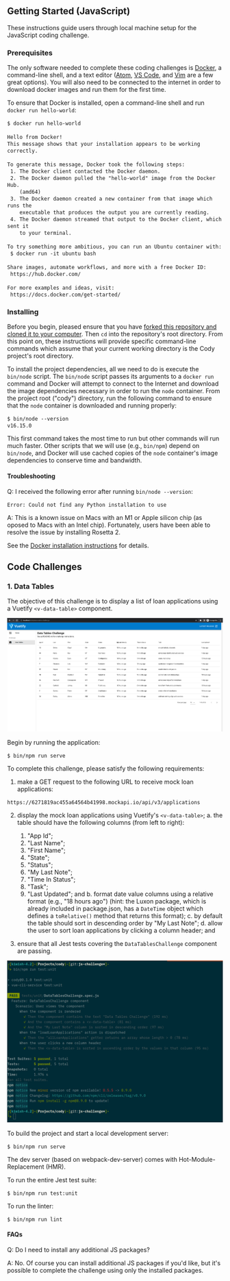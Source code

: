 ## Getting Started (JavaScript)

These instructions guide users through local machine setup for the JavaScript
coding challenge.

### Prerequisites

The only software needed to complete these coding challenges is
[Docker](https://docs.docker.com/get-docker/), a command-line shell, and a text
editor ([Atom](https://atom.io/), [VS Code](https://code.visualstudio.com/),
and [Vim](https://www.vim.org/) are a few great options). You will also need to
be connected to the internet in order to download docker images and run them for
the first time.

To ensure that Docker is installed, open a command-line shell and run `docker
run hello-world`:

```console
$ docker run hello-world

Hello from Docker!
This message shows that your installation appears to be working correctly.

To generate this message, Docker took the following steps:
 1. The Docker client contacted the Docker daemon.
 2. The Docker daemon pulled the "hello-world" image from the Docker Hub.
    (amd64)
 3. The Docker daemon created a new container from that image which runs the
    executable that produces the output you are currently reading.
 4. The Docker daemon streamed that output to the Docker client, which sent it
    to your terminal.

To try something more ambitious, you can run an Ubuntu container with:
 $ docker run -it ubuntu bash

Share images, automate workflows, and more with a free Docker ID:
 https://hub.docker.com/

For more examples and ideas, visit:
 https://docs.docker.com/get-started/

```

### Installing

Before you begin, pleased ensure that you have [forked this repository and
cloned it to your computer](https://docs.github.com/en/get-started/quickstart/fork-a-repo).
Then `cd` into the repository's root directory. From this point on, these
instructions will provide specific command-line commands which assume that your
current working directory is the Cody project's root directory.

To install the project dependencies, all we need to do is execute the `bin/node`
script. The `bin/node` script passes its arguments to a `docker run` command and
Docker will attempt to connect to the Internet and download the image
dependencies necessary in order to run the `node` container. From the project
root ("cody") directory, run the following command to ensure that the `node`
container is downloaded and running properly:

```console
$ bin/node --version
v16.15.0

```

This first command takes the most time to run but other commands will run much
faster. Other scripts that we will use (e.g., `bin/npm`) depend on `bin/node`,
and Docker will use cached copies of the `node` container's image dependencies
to conserve time and bandwidth.

#### Troubleshooting

Q: I received the following error after running `bin/node --version`:

```
Error: Could not find any Python installation to use
```

A: This is a known issue on Macs with an M1 or Apple silicon chip (as oposed to
Macs with an Intel chip). Fortunately, users have been able to resolve the issue
by installing Rosetta 2.

See the [Docker installation
instructions](https://docs.docker.com/desktop/mac/install/#mac-with-apple-silicon)
for details.

## Code Challenges

### 1. Data Tables

The objective of this challenge is to display a list of loan applications using
a Vuetify `<v-data-table>` component.

![Screenshot of working data table](src/assets/readme_working_data_table.png)

Begin by running the application:

```console
$ bin/npm run serve
```

To complete this challenge, please satisfy the following requirements:

1. make a GET request to the following URL to receive mock loan applications:

```
https://6271819ac455a64564b41998.mockapi.io/api/v3/applications
```

2. display the mock loan applications using Vuetify's `<v-data-table>`;
   a. the table should have the following columns (from left to right):
      1. "App Id";
      2. "Last Name";
      3. "First Name";
      4. "State";
      5. "Status";
      6. "My Last Note";
      7. "Time In Status";
      8. "Task";
      9. "Last Updated"; and
   b. format date value columns using a relative format (e.g., "18 hours ago")
      (hint: the Luxon package, which is already included in package.json, has a
      `DateTime` object which defines a `toRelative()` method that returns this
      format);
   c. by default the table should sort in descending order by "My Last Note";
   d. allow the user to sort loan applications by clicking a column header; and

3. ensure that all Jest tests covering the `DataTablesChallenge` component are
   passing.

![Screenshot of unit tests passing](src/assets/readme_unit_tests_passing.png)

To build the project and start a local development server:

```console
$ bin/npm run serve
```

The dev server (based on webpack-dev-server) comes with Hot-Module-Replacement
(HMR).

To run the entire Jest test suite:

```console
$ bin/npm run test:unit
```

To run the linter:

```console
$ bin/npm run lint
```

#### FAQs

Q: Do I need to install any additional JS packages?

A: No. Of course you can install additional JS packages if you'd like, but it's
possible to complete the challenge using only the installed packages.
